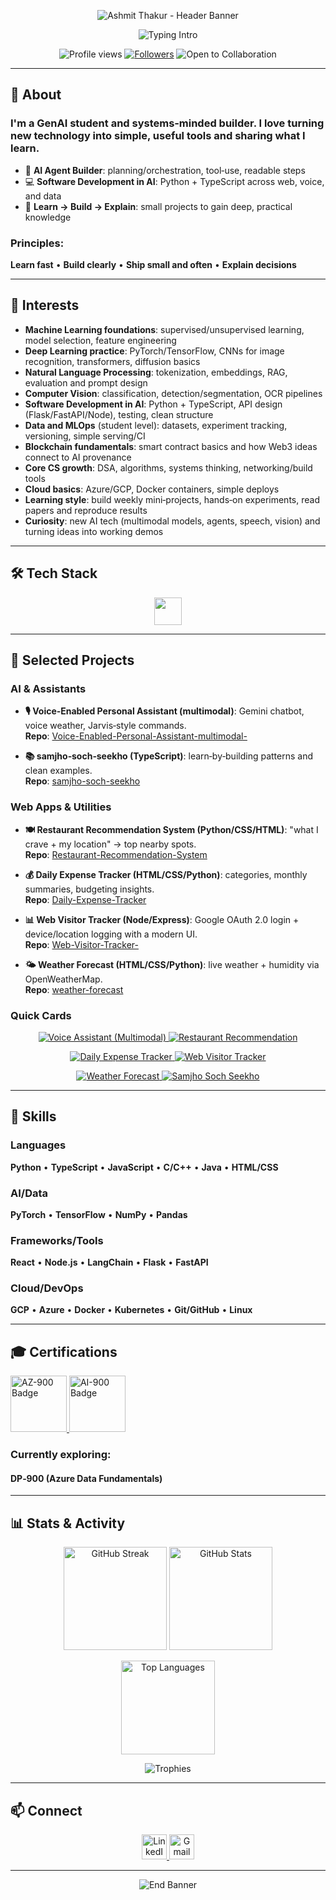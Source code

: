 <p align="center">
<img src="https://capsule-render.vercel.app/api?type=waving&height=260&text=Ashmit%20Thakur&fontAlign=50&fontAlignY=38&color=0:8B5CF6,100:06B6D4&fontColor=ffffff&desc=GenAI%20Student%20•%20AI%20Enthusiast%20•%20Software%20Development%20in%20AI&descAlign=50&descAlignY=66" alt="Ashmit Thakur - Header Banner">
</p>

<!-- Typing Intro -->
<p align="center">
<img
src="https://readme-typing-svg.demolab.com?font=Inter&weight=800&size=34&pause=1100&duration=2200&color=06B6D4&center=true&vCenter=true&width=1100&lines=ASHMIT%20THAKUR;GENAI%20STUDENT%20%E2%80%A2%20MACHINE%20LEARNING%20%E2%80%A2%20DEEP%20LEARNING;COMPUTER%20VISION%20%E2%80%A2%20NLP%20%E2%80%A2%20BLOCKCHAIN%20BASICS;LEARN%20BY%20BUILDING%20%E2%80%A2%20HANDS-ON%20PROJECTS%20%E2%80%A2%20NEW%20TECH%20EVERY%20WEEK;SOFTWARE%20DEVELOPMENT%20IN%20AI%20%E2%80%A2%20CLEAN%20SYSTEMS"
alt="Typing Intro"
/>
</p>

<!-- Badges -->
<p align="center">
<img src="https://komarev.com/ghpvc/?username=AshmitThakur23&label=PROFILE%20VIEWS&style=for-the-badge&color=0ea5e9" alt="Profile views">
<a href="https://github.com/AshmitThakur23?tab=followers"><img src="https://img.shields.io/github/followers/AshmitThakur23?label=FOLLOWERS&style=for-the-badge&color=22c55e" alt="Followers"></a>
<img src="https://img.shields.io/badge/OPEN%20TO-COLLABORATION-9333EA?style=for-the-badge" alt="Open to Collaboration">
</p>

---

## 👋 About

### **I'm a GenAI student and systems‑minded builder. I love turning new technology into simple, useful tools and sharing what I learn.**

- 🤖 **AI Agent Builder**: planning/orchestration, tool‑use, readable steps
- 💻 **Software Development in AI**: Python + TypeScript across web, voice, and data
- 🚀 **Learn → Build → Explain**: small projects to gain deep, practical knowledge

### **Principles:** 
**Learn fast** • **Build clearly** • **Ship small and often** • **Explain decisions**

---

## 🎯 Interests 

- **Machine Learning foundations**: supervised/unsupervised learning, model selection, feature engineering
- **Deep Learning practice**: PyTorch/TensorFlow, CNNs for image recognition, transformers, diffusion basics
- **Natural Language Processing**: tokenization, embeddings, RAG, evaluation and prompt design
- **Computer Vision**: classification, detection/segmentation, OCR pipelines
- **Software Development in AI**: Python + TypeScript, API design (Flask/FastAPI/Node), testing, clean structure
- **Data and MLOps** (student level): datasets, experiment tracking, versioning, simple serving/CI
- **Blockchain fundamentals**: smart contract basics and how Web3 ideas connect to AI provenance
- **Core CS growth**: DSA, algorithms, systems thinking, networking/build tools
- **Cloud basics**: Azure/GCP, Docker containers, simple deploys
- **Learning style**: build weekly mini‑projects, hands‑on experiments, read papers and reproduce results
- **Curiosity**: new AI tech (multimodal models, agents, speech, vision) and turning ideas into working demos

---

## 🛠️ Tech Stack

<p align="center">
<img src="https://skillicons.dev/icons?i=py,ts,js,cpp,java,html,css,react,nextjs,vite,tailwind,vercel,flask,fastapi,playwright,selenium,beautifulsoup,nodejs,bun,git,github,linux,docker,firebase&perline=12" height="44" />
</p>

---

## 🚀 Selected Projects

### **AI & Assistants**
- **🎙️ Voice‑Enabled Personal Assistant (multimodal)**: Gemini chatbot, voice weather, Jarvis‑style commands.  
  **Repo**: [Voice-Enabled-Personal-Assistant-multimodal-](https://github.com/AshmitThakur23/Voice-Enabled-Personal-Assistant-multimodal-)
  
- **📚 samjho‑soch‑seekho (TypeScript)**: learn‑by‑building patterns and clean examples.  
  **Repo**: [samjho-soch-seekho](https://github.com/AshmitThakur23/samjho-soch-seekho)

### **Web Apps & Utilities**
- **🍽️ Restaurant Recommendation System (Python/CSS/HTML)**: "what I crave + my location" → top nearby spots.  
  **Repo**: [Restaurant-Recommendation-System](https://github.com/AshmitThakur23/Restaurant-Recommendation-System)
  
- **💰 Daily Expense Tracker (HTML/CSS/Python)**: categories, monthly summaries, budgeting insights.  
  **Repo**: [Daily-Expense-Tracker](https://github.com/AshmitThakur23/Daily-Expense-Tracker)
  
- **📊 Web Visitor Tracker (Node/Express)**: Google OAuth 2.0 login + device/location logging with a modern UI.  
  **Repo**: [Web-Visitor-Tracker-](https://github.com/AshmitThakur23/Web-Visitor-Tracker-)
  
- **🌤️ Weather Forecast (HTML/CSS/Python)**: live weather + humidity via OpenWeatherMap.  
  **Repo**: [weather-forecast](https://github.com/AshmitThakur23/weather-forecast)

### **Quick Cards**
<p align="center">
<a href="https://github.com/AshmitThakur23/Voice-Enabled-Personal-Assistant-multimodal-">
<img src="https://github-readme-stats.vercel.app/api/pin/?username=AshmitThakur23&repo=Voice-Enabled-Personal-Assistant-multimodal-&theme=react&hide_border=true" alt="Voice Assistant (Multimodal)">
</a>
<a href="https://github.com/AshmitThakur23/Restaurant-Recommendation-System">
<img src="https://github-readme-stats.vercel.app/api/pin/?username=AshmitThakur23&repo=Restaurant-Recommendation-System&theme=react&hide_border=true" alt="Restaurant Recommendation">
</a>
</p>
<p align="center">
<a href="https://github.com/AshmitThakur23/Daily-Expense-Tracker">
<img src="https://github-readme-stats.vercel.app/api/pin/?username=AshmitThakur23&repo=Daily-Expense-Tracker&theme=react&hide_border=true" alt="Daily Expense Tracker">
</a>
<a href="https://github.com/AshmitThakur23/Web-Visitor-Tracker-">
<img src="https://github-readme-stats.vercel.app/api/pin/?username=AshmitThakur23&repo=Web-Visitor-Tracker-&theme=react&hide_border=true" alt="Web Visitor Tracker">
</a>
</p>
<p align="center">
<a href="https://github.com/AshmitThakur23/weather-forecast">
<img src="https://github-readme-stats.vercel.app/api/pin/?username=AshmitThakur23&repo=weather-forecast&theme=react&hide_border=true" alt="Weather Forecast">
</a>
<a href="https://github.com/AshmitThakur23/samjho-soch-seekho">
<img src="https://github-readme-stats.vercel.app/api/pin/?username=AshmitThakur23&repo=samjho-soch-seekho&theme=react&hide_border=true" alt="Samjho Soch Seekho">
</a>
</p>

---

## 💪 Skills

### **Languages**
**Python** • **TypeScript** • **JavaScript** • **C/C++** • **Java** • **HTML/CSS**

### **AI/Data**
**PyTorch** • **TensorFlow** • **NumPy** • **Pandas**

### **Frameworks/Tools**
**React** • **Node.js** • **LangChain** • **Flask** • **FastAPI**

### **Cloud/DevOps**
**GCP** • **Azure** • **Docker** • **Kubernetes** • **Git/GitHub** • **Linux**

---

## 🎓 Certifications

<p align="left">
<a href="https://learn.microsoft.com/en-us/credentials/certifications/azure-fundamentals/" title="AZ-900: Azure Fundamentals">
<img src="https://images.credly.com/size/110x110/images/be8fcaeb-c3f5-41de-9b51-de161b58f864/image.png" alt="AZ-900 Badge" height="90">
</a>
<a href="https://learn.microsoft.com/en-us/credentials/certifications/azure-ai-fundamentals/" title="AI-900: AI Fundamentals">
<img src="https://images.credly.com/size/110x110/images/8b5c6d3b-483b-487a-9519-2022b6f1f41d/image.png" alt="AI-900 Badge" height="90">
</a>
</p>

### **Currently exploring:** 
#### **DP‑900 (Azure Data Fundamentals)**

---

## 📊 Stats & Activity

<p align="center">
<img src="https://streak-stats.demolab.com?user=AshmitThakur23&theme=react&hide_border=true" height="165" alt="GitHub Streak"/>
<img src="https://github-readme-stats.vercel.app/api?username=AshmitThakur23&show_icons=true&theme=react&hide_border=true&rank_icon=github" height="165" alt="GitHub Stats"/>
</p>

<p align="center">
<img src="https://github-readme-stats.vercel.app/api/top-langs/?username=AshmitThakur23&layout=compact&theme=react&hide_border=true" height="150" alt="Top Languages"/>
</p>

<p align="center">
<img src="https://github-profile-trophy.vercel.app/?username=AshmitThakur23&theme=algolia&no-frame=true&row=1&column=7" alt="Trophies"/>
</p>

---

## 📫 Connect

<p align="center">
<a href="https://linkedin.com/in/ashmitthakur615" target="_blank">
<img src="https://img.shields.io/badge/LinkedIn-0077B5?style=for-the-badge&logo=linkedin&logoColor=white" alt="LinkedIn" height="40"/>
</a>
<a href="mailto:ashmitthakur615@gmail.com" target="_blank">
<img src="https://img.shields.io/badge/Gmail-D14836?style=for-the-badge&logo=gmail&logoColor=white" alt="Gmail" height="40"/>
</a>
</p>

---

<p align="center">
<img src="https://readme-typing-svg.demolab.com?font=Inter&weight=900&size=36&pause=1200&duration=2400&color=8B5CF6&center=true&vCenter=true&width=1000&lines=ASHMIT%20THAKUR;KEEP%20LEARNING%20•%20KEEP%20BUILDING%20•%20KEEP%20SHARING" alt="End Banner">
</p>

